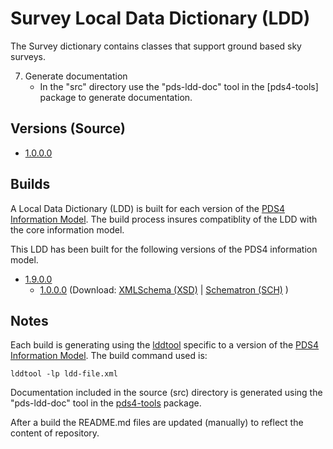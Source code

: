 # Survey Local Data Dictionary (LDD)

The Survey dictionary contains classes that support ground based sky surveys.

7. Generate documentation
	- In the "src" directory use the "pds-ldd-doc" tool in the [pds4-tools] package to generate documentation.

## Versions (Source)

- [1.0.0.0](src/1.0.0.0)

## Builds

A Local Data Dictionary (LDD) is built for each version of the [PDS4 Information Model](https://pds.nasa.gov/pds4/doc/im/).
The build process insures compatiblity of the LDD with the core information model.

This LDD has been built for the following versions of the PDS4 information model.

- [1.9.0.0](build/1.9.0.0)
   - [1.0.0.0](src/1.0.0.0) (Download: 
      [XMLSchema (XSD)](https://github.com/sbn-psi/ldd-survey/raw/master/build/1.9.0.0/1.0.0.0/PDS4_SURVEY_1A00_1000.xsd)
      | [Schematron (SCH)](https://github.com/sbn-psi/ldd-survey/raw/master/build/1.9.0.0/1.0.0.0/PDS4_SURVEY_1A00_1000.sch)
      )

	
## Notes

Each build is generating using the [lddtool](https://pds.nasa.gov/pds4/software/ldd/) specific to a version of the [PDS4 Information Model](https://pds.nasa.gov/pds4/doc/im/). The build command used is:

```
lddtool -lp ldd-file.xml
```

Documentation included in the source (src) directory is generated using the "pds-ldd-doc" tool in the [pds4-tools](https://github.com/nasa-pds/pds4-tools) package.

After a build the README.md files are updated (manually) to reflect the content of repository.

